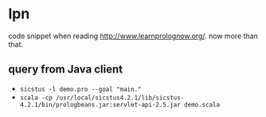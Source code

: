 # lpn

code snippet when reading http://www.learnprolognow.org/.
now more than that.

## query from Java client

* `sicstus -l demo.pro --goal "main."`
* `scala -cp /usr/local/sicstus4.2.1/lib/sicstus-4.2.1/bin/prologbeans.jar:servlet-api-2.5.jar demo.scala`
